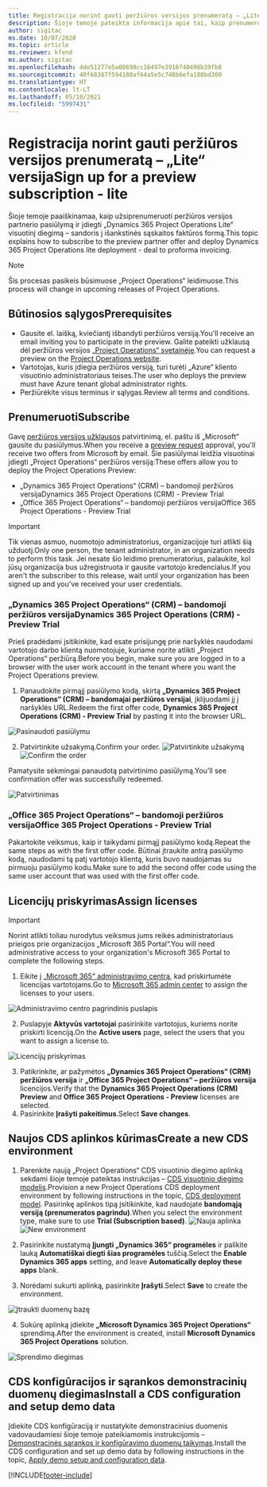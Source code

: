 ```yaml
---
title: Registracija norint gauti peržiūros versijos prenumeratą – „Lite“ versija
description: Šioje temoje pateikta informacija apie tai, kaip prenumeruoti ir diegti „Project Operations Lite“ visuotinį diegimą – sandoris į išankstinės sąskaitos faktūros formą.
author: sigitac
ms.date: 10/07/2020
ms.topic: article
ms.reviewer: kfend
ms.author: sigitac
ms.openlocfilehash: 4de51277e5a08690cc16497e3916f40498b39fb8
ms.sourcegitcommit: 40f68387f594180af64a5e5c748b6efa188bd300
ms.translationtype: HT
ms.contentlocale: lt-LT
ms.lasthandoff: 05/10/2021
ms.locfileid: "5997431"
---
```

# <a name="sign-up-for-a-preview-subscription---lite"></a><span data-ttu-id="f22b5-103">Registracija norint gauti peržiūros versijos prenumeratą – „Lite“ versija</span><span class="sxs-lookup"><span data-stu-id="f22b5-103">Sign up for a preview subscription - lite</span></span> 

<span data-ttu-id="f22b5-104">Šioje temoje paaiškinamaa, kaip užsiprenumeruoti peržiūros versijos partnerio pasiūlymą ir įdiegti „Dynamics 365 Project Operations Lite“ visuotinį diegimą – sandoris į išankstinės sąskaitos faktūros formą.</span><span class="sxs-lookup"><span data-stu-id="f22b5-104">This topic explains how to subscribe to the preview partner offer and deploy Dynamics 365 Project Operations lite deployment - deal to proforma invoicing.</span></span>

> [!NOTE]
> <span data-ttu-id="f22b5-105">Šis procesas pasikeis būsimuose „Project Operations“ leidimuose.</span><span class="sxs-lookup"><span data-stu-id="f22b5-105">This process will change in upcoming releases of Project Operations.</span></span>

## <a name="prerequisites"></a><span data-ttu-id="f22b5-106">Būtinosios sąlygos</span><span class="sxs-lookup"><span data-stu-id="f22b5-106">Prerequisites</span></span>

- <span data-ttu-id="f22b5-107">Gausite el. laišką, kviečiantį išbandyti peržiūros versiją.</span><span class="sxs-lookup"><span data-stu-id="f22b5-107">You'll receive an email inviting you to participate in the preview.</span></span> <span data-ttu-id="f22b5-108">Galite pateikti užklausą dėl peržiūros versijos [„Project Operations“ svetainėje](https://dynamics.microsoft.com/en-us/project-operations/overview/).</span><span class="sxs-lookup"><span data-stu-id="f22b5-108">You can request a preview on the [Project Operations website](https://dynamics.microsoft.com/en-us/project-operations/overview/).</span></span>
- <span data-ttu-id="f22b5-109">Vartotojas, kuris įdiegia peržiūros versiją, turi turėti „Azure“ kliento visuotinio administratoriaus teises.</span><span class="sxs-lookup"><span data-stu-id="f22b5-109">The user who deploys the preview must have Azure tenant global administrator rights.</span></span>
- <span data-ttu-id="f22b5-110">Peržiūrėkite visus terminus ir sąlygas.</span><span class="sxs-lookup"><span data-stu-id="f22b5-110">Review all terms and conditions.</span></span>

## <a name="subscribe"></a><span data-ttu-id="f22b5-111">Prenumeruoti</span><span class="sxs-lookup"><span data-stu-id="f22b5-111">Subscribe</span></span>

<span data-ttu-id="f22b5-112">Gavę [peržiūros versijos užklausos](https://forms.office.com/FormsPro/Pages/ResponsePage.aspx?id=v4j5cvGGr0GRqy180BHbR56j8lZs0FdAvwT75_WNFyxUMkRDV1NYQU5TNjE2VjhKOVBUNVg2R0s1NC4u) patvirtinimą, el. paštu iš „Microsoft“ gausite du pasiūlymus.</span><span class="sxs-lookup"><span data-stu-id="f22b5-112">When you receive a [preview request](https://forms.office.com/FormsPro/Pages/ResponsePage.aspx?id=v4j5cvGGr0GRqy180BHbR56j8lZs0FdAvwT75_WNFyxUMkRDV1NYQU5TNjE2VjhKOVBUNVg2R0s1NC4u) approval, you'll receive two offers from Microsoft by email.</span></span> <span data-ttu-id="f22b5-113">Šie pasiūlymai leidžia visuotinai įdiegti „Project Operations“ peržiūros versiją:</span><span class="sxs-lookup"><span data-stu-id="f22b5-113">These offers allow you to deploy the Project Operations Preview:</span></span>

- <span data-ttu-id="f22b5-114">„Dynamics 365 Project Operations“ (CRM) – bandomoji peržiūros versija</span><span class="sxs-lookup"><span data-stu-id="f22b5-114">Dynamics 365 Project Operations (CRM) - Preview Trial</span></span>
- <span data-ttu-id="f22b5-115">„Office 365 Project Operations“ – bandomoji peržiūros versija</span><span class="sxs-lookup"><span data-stu-id="f22b5-115">Office 365 Project Operations - Preview Trial</span></span>

> [!IMPORTANT]
> <span data-ttu-id="f22b5-116">Tik vienas asmuo, nuomotojo administratorius, organizacijoje turi atlikti šią užduotį.</span><span class="sxs-lookup"><span data-stu-id="f22b5-116">Only one person, the tenant administrator, in an organization needs to perform this task.</span></span> <span data-ttu-id="f22b5-117">Jei nesate šio leidimo prenumeratorius, palaukite, kol jūsų organizacija bus užregistruota ir gausite vartotojo kredencialus.</span><span class="sxs-lookup"><span data-stu-id="f22b5-117">If you aren't the subscriber to this release, wait until your organization has been signed up and you've received your user credentials.</span></span>

### <a name="dynamics-365-project-operations-crm---preview-trial"></a><span data-ttu-id="f22b5-118">„Dynamics 365 Project Operations“ (CRM) – bandomoji peržiūros versija</span><span class="sxs-lookup"><span data-stu-id="f22b5-118">Dynamics 365 Project Operations (CRM) - Preview Trial</span></span> 

<span data-ttu-id="f22b5-119">Prieš pradėdami įsitikinkite, kad esate prisijungę prie naršyklės naudodami vartotojo darbo klientą nuomotojuje, kuriame norite atlikti „Project Operations“ peržiūrą.</span><span class="sxs-lookup"><span data-stu-id="f22b5-119">Before you begin, make sure you are logged in to a browser with the user work account in the tenant where you want the Project Operations preview.</span></span>

1. <span data-ttu-id="f22b5-120">Panaudokite pirmąjį pasiūlymo kodą, skirtą **„Dynamics 365 Project Operations“ (CRM) – bandomajai peržiūros versijai**, įklijuodami jį į naršyklės URL.</span><span class="sxs-lookup"><span data-stu-id="f22b5-120">Redeem the first offer code, **Dynamics 365 Project Operations (CRM) - Preview Trial** by pasting it into the browser URL.</span></span>

![Pasinaudoti pasiūlymu](./media/16RedeemFirstOfferNew.png)

2. <span data-ttu-id="f22b5-122">Patvirtinkite užsakymą.</span><span class="sxs-lookup"><span data-stu-id="f22b5-122">Confirm your order.</span></span>
<span data-ttu-id="f22b5-123">![Patvirtinkite užsakymą](./media/17ConfirmOrderNew.png)</span><span class="sxs-lookup"><span data-stu-id="f22b5-123">![Confirm the order](./media/17ConfirmOrderNew.png)</span></span>

<span data-ttu-id="f22b5-124">Pamatysite sėkmingai panaudotą patvirtinimo pasiūlymą.</span><span class="sxs-lookup"><span data-stu-id="f22b5-124">You'll see confirmation offer was successfully redeemed.</span></span>

![Patvirtinimas](./media/18OrderConfirmationNew.png)

### <a name="office-365-project-operations---preview-trial"></a><span data-ttu-id="f22b5-126">„Office 365 Project Operations“ – bandomoji peržiūros versija</span><span class="sxs-lookup"><span data-stu-id="f22b5-126">Office 365 Project Operations - Preview Trial</span></span>

<span data-ttu-id="f22b5-127">Pakartokite veiksmus, kaip ir taikydami pirmąjį pasiūlymo kodą.</span><span class="sxs-lookup"><span data-stu-id="f22b5-127">Repeat the same steps as with the first offer code.</span></span> <span data-ttu-id="f22b5-128">Būtinai įtraukite antrą pasiūlymo kodą, naudodami tą patį vartotojo klientą, kuris buvo naudojamas su pirmuoju pasiūlymo kodu.</span><span class="sxs-lookup"><span data-stu-id="f22b5-128">Make sure to add the second offer code using the same user account that was used with the first offer code.</span></span>

## <a name="assign-licenses"></a><span data-ttu-id="f22b5-129">Licencijų priskyrimas</span><span class="sxs-lookup"><span data-stu-id="f22b5-129">Assign licenses</span></span>

> [!IMPORTANT]
> <span data-ttu-id="f22b5-130">Norint atlikti toliau nurodytus veiksmus jums reikės administratoriaus prieigos prie organizacijos „Microsoft 365 Portal“.</span><span class="sxs-lookup"><span data-stu-id="f22b5-130">You will need administrative access to your organization's Microsoft 365 Portal to complete the following steps.</span></span>


1. <span data-ttu-id="f22b5-131">Eikite į [„Microsoft 365“ administravimo centrą](https://portal.office.com/), kad priskirtumėte licencijas vartotojams.</span><span class="sxs-lookup"><span data-stu-id="f22b5-131">Go to [Microsoft 365 admin center](https://portal.office.com/) to assign the licenses to your users.</span></span>

![Administravimo centro pagrindinis puslapis](./media/14AdminPortal.png)

2. <span data-ttu-id="f22b5-133">Puslapyje **Aktyvūs vartotojai** pasirinkite vartotojus, kuriems norite priskirti licenciją.</span><span class="sxs-lookup"><span data-stu-id="f22b5-133">On the **Active users** page, select the users that you want to assign a license to.</span></span>

![Licencijų priskyrimas](./media/15AssignLicenses.png)

3. <span data-ttu-id="f22b5-135">Patikrinkite, ar pažymėtos **„Dynamics 365 Project Operations“ (CRM) peržiūros versija** ir **„Office 365 Project Operations“ – peržiūros versija** licencijos.</span><span class="sxs-lookup"><span data-stu-id="f22b5-135">Verify that the **Dynamics 365 Project Operations (CRM) Preview** and **Office 365 Project Operations - Preview** licenses are selected.</span></span> 
4. <span data-ttu-id="f22b5-136">Pasirinkite **Įrašyti pakeitimus**.</span><span class="sxs-lookup"><span data-stu-id="f22b5-136">Select **Save changes**.</span></span>

## <a name="create-a-new-cds-environment"></a><span data-ttu-id="f22b5-137">Naujos CDS aplinkos kūrimas</span><span class="sxs-lookup"><span data-stu-id="f22b5-137">Create a new CDS environment</span></span>

1. <span data-ttu-id="f22b5-138">Parenkite naują „Project Operations“ CDS visuotinio diegimo aplinką sekdami šioje temoje pateiktas instrukcijas – [CDS visuotinio diegimo modelis](lite-deployment.md).</span><span class="sxs-lookup"><span data-stu-id="f22b5-138">Provision a new Project Operations CDS deployment environment by following instructions in the topic, [CDS deployment model](lite-deployment.md).</span></span> <span data-ttu-id="f22b5-139">Pasirinkę aplinkos tipą įsitikinkite, kad naudojate **bandomąją versiją (prenumeratos pagrindu)**.</span><span class="sxs-lookup"><span data-stu-id="f22b5-139">When you select the environment type, make sure to use **Trial (Subscription based)**.</span></span>
<span data-ttu-id="f22b5-140">![Nauja aplinka](./media/19CreateEnvironment.png)</span><span class="sxs-lookup"><span data-stu-id="f22b5-140">![New environment](./media/19CreateEnvironment.png)</span></span>

2. <span data-ttu-id="f22b5-141">Pasirinkite nustatymą **Įjungti „Dynamics 365“ programėles** ir palikite lauką **Automatiškai diegti šias programėles** tuščią.</span><span class="sxs-lookup"><span data-stu-id="f22b5-141">Select the **Enable Dynamics 365 apps** setting, and leave **Automatically deploy these apps** blank.</span></span>  
3. <span data-ttu-id="f22b5-142">Norėdami sukurti aplinką, pasirinkite **Įrašyti**.</span><span class="sxs-lookup"><span data-stu-id="f22b5-142">Select **Save** to create the environment.</span></span>

![Įtraukti duomenų bazę](./media/20CreateEnvironment1.png)

4. <span data-ttu-id="f22b5-144">Sukūrę aplinką įdiekite **„Microsoft Dynamics 365 Project Operations“** sprendimą.</span><span class="sxs-lookup"><span data-stu-id="f22b5-144">After the environment is created, install **Microsoft Dynamics 365 Project Operations** solution.</span></span> 

![Sprendimo diegimas](./media/21InstallSolution.png)

## <a name="install-a-cds-configuration-and-setup-demo-data"></a><span data-ttu-id="f22b5-146">CDS konfigūracijos ir sąrankos demonstracinių duomenų diegimas</span><span class="sxs-lookup"><span data-stu-id="f22b5-146">Install a CDS configuration and setup demo data</span></span>

<span data-ttu-id="f22b5-147">Įdiekite CDS konfigūraciją ir nustatykite demonstracinius duomenis vadovaudamiesi šioje temoje pateikiamomis instrukcijomis – [Demonstracinės sąrankos ir konfigūravimo duomenų taikymas](lite-apply-demo-setup-config-data.md).</span><span class="sxs-lookup"><span data-stu-id="f22b5-147">Install the CDS configuration and set up demo data by following instructions in the topic, [Apply demo setup and configuration data](lite-apply-demo-setup-config-data.md).</span></span>


[!INCLUDE[footer-include](../includes/footer-banner.md)]